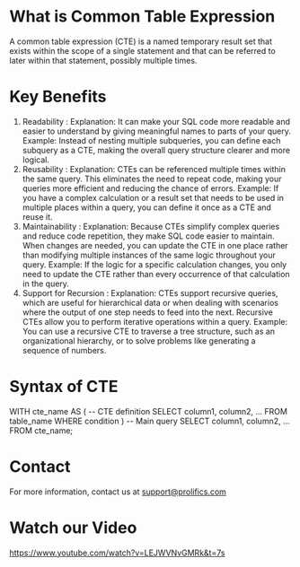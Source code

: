 # What is Common Table Expression
A common table expression (CTE) is a named temporary result set that exists within the scope of a single statement and that can be referred to later within that statement, possibly multiple times.

# Key Benefits
1. Readability :
   Explanation: It can make your SQL code more readable and easier to understand by giving meaningful names to parts of your query.
   Example: Instead of nesting multiple subqueries, you can define each subquery as a CTE, making the overall query structure clearer and more logical.
2. Reusability :
   Explanation: CTEs can be referenced multiple times within the same query. This eliminates the need to repeat code, making your queries more efficient and reducing the 
   chance of errors.
   Example: If you have a complex calculation or a result set that needs to be used in multiple places within a query, you can define it once as a CTE and reuse it.
3. Maintainability :
   Explanation: Because CTEs simplify complex queries and reduce code repetition, they make SQL code easier to maintain. When changes are needed, you can update the CTE in 
   one 
   place rather than modifying multiple instances of the same logic throughout your query.
   Example: If the logic for a specific calculation changes, you only need to update the CTE rather than every occurrence of that calculation in the query.
4. Support for Recursion :
   Explanation: CTEs support recursive queries, which are useful for hierarchical data or when dealing with scenarios where the output of one step needs to feed into the 
   next. Recursive CTEs allow you to perform iterative operations within a query.
   Example: You can use a recursive CTE to traverse a tree structure, such as an organizational hierarchy, or to solve problems like generating a sequence of numbers.

# Syntax of CTE

WITH cte_name AS (
    -- CTE definition
    SELECT column1, column2, ...
    FROM table_name
    WHERE condition
)
-- Main query
SELECT column1, column2, ...
FROM cte_name;

# Contact
For more information, contact us at support@prolifics.com

# Watch our Video
https://www.youtube.com/watch?v=LEJWVNvGMRk&t=7s
